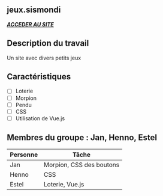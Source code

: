 ## jeux.sismondi

[***ACCEDER AU SITE***](https://jeuxsismondi.github.io)
 
## Description du travail

Un site avec divers petits jeux

## Caractéristiques

- [ ] Loterie
- [ ] Morpion
- [ ] Pendu
- [ ] CSS
- [ ] Utilisation de Vue.js

## Membres du groupe : Jan, Henno, Estel

Personne | Tâche |  
------- | ----------- | 
Jan | Morpion, CSS des boutons
Henno | CSS
Estel | Loterie, Vue.js
